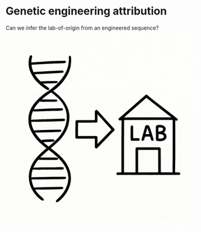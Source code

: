 # Genetic engineering attribution

Can we infer the lab-of-origin from an engineered sequence?

![](gea.jpg)
